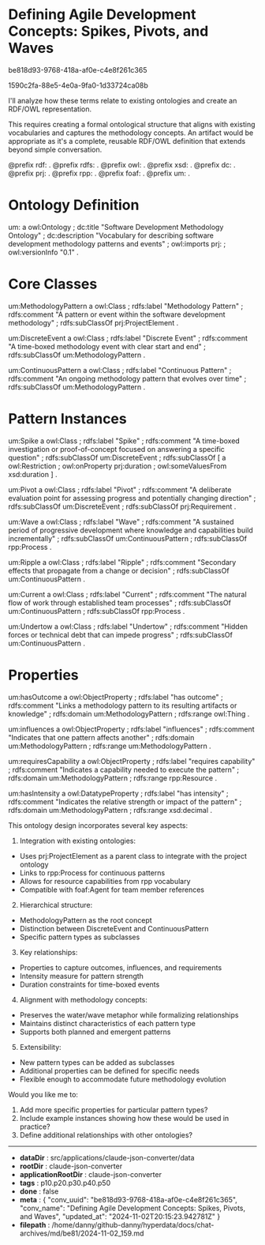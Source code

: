 # Defining Agile Development Concepts: Spikes, Pivots, and Waves

be818d93-9768-418a-af0e-c4e8f261c365

1590c2fa-88e5-4e0a-9fa0-1d33724ca08b

 I'll analyze how these terms relate to existing ontologies and create an RDF/OWL representation.

<antThinking>This requires creating a formal ontological structure that aligns with existing vocabularies and captures the methodology concepts. An artifact would be appropriate as it's a complete, reusable RDF/OWL definition that extends beyond simple conversation.</antThinking>

<antArtifact identifier="methodology-ontology" type="application/vnd.ant.code" language="turtle" title="Software Development Methodology Ontology">
@prefix rdf: <http://www.w3.org/1999/02/22-rdf-syntax-ns#> .
@prefix rdfs: <http://www.w3.org/2000/01/rdf-schema#> .
@prefix owl: <http://www.w3.org/2002/07/owl#> .
@prefix xsd: <http://www.w3.org/2001/XMLSchema#> .
@prefix dc: <http://purl.org/dc/elements/1.1/> .
@prefix prj: <http://purl.org/stuff/project#> .
@prefix rpp: <http://www.citnames.com/2001/04/rpp#> .
@prefix foaf: <http://xmlns.com/foaf/0.1/> .
@prefix um: <http://purl.org/stuff/um#> .

# Ontology Definition
um:
    a owl:Ontology ;
    dc:title "Software Development Methodology Ontology" ;
    dc:description "Vocabulary for describing software development methodology patterns and events" ;
    owl:imports prj: ;
    owl:versionInfo "0.1" .

# Core Classes
um:MethodologyPattern
    a owl:Class ;
    rdfs:label "Methodology Pattern" ;
    rdfs:comment "A pattern or event within the software development methodology" ;
    rdfs:subClassOf prj:ProjectElement .

um:DiscreteEvent
    a owl:Class ;
    rdfs:label "Discrete Event" ;
    rdfs:comment "A time-boxed methodology event with clear start and end" ;
    rdfs:subClassOf um:MethodologyPattern .

um:ContinuousPattern
    a owl:Class ;
    rdfs:label "Continuous Pattern" ;
    rdfs:comment "An ongoing methodology pattern that evolves over time" ;
    rdfs:subClassOf um:MethodologyPattern .

# Pattern Instances
um:Spike
    a owl:Class ;
    rdfs:label "Spike" ;
    rdfs:comment "A time-boxed investigation or proof-of-concept focused on answering a specific question" ;
    rdfs:subClassOf um:DiscreteEvent ;
    rdfs:subClassOf [
        a owl:Restriction ;
        owl:onProperty prj:duration ;
        owl:someValuesFrom xsd:duration
    ] .

um:Pivot
    a owl:Class ;
    rdfs:label "Pivot" ;
    rdfs:comment "A deliberate evaluation point for assessing progress and potentially changing direction" ;
    rdfs:subClassOf um:DiscreteEvent ;
    rdfs:subClassOf prj:Requirement .

um:Wave
    a owl:Class ;
    rdfs:label "Wave" ;
    rdfs:comment "A sustained period of progressive development where knowledge and capabilities build incrementally" ;
    rdfs:subClassOf um:ContinuousPattern ;
    rdfs:subClassOf rpp:Process .

um:Ripple
    a owl:Class ;
    rdfs:label "Ripple" ;
    rdfs:comment "Secondary effects that propagate from a change or decision" ;
    rdfs:subClassOf um:ContinuousPattern .

um:Current
    a owl:Class ;
    rdfs:label "Current" ;
    rdfs:comment "The natural flow of work through established team processes" ;
    rdfs:subClassOf um:ContinuousPattern ;
    rdfs:subClassOf rpp:Process .

um:Undertow
    a owl:Class ;
    rdfs:label "Undertow" ;
    rdfs:comment "Hidden forces or technical debt that can impede progress" ;
    rdfs:subClassOf um:ContinuousPattern .

# Properties
um:hasOutcome
    a owl:ObjectProperty ;
    rdfs:label "has outcome" ;
    rdfs:comment "Links a methodology pattern to its resulting artifacts or knowledge" ;
    rdfs:domain um:MethodologyPattern ;
    rdfs:range owl:Thing .

um:influences
    a owl:ObjectProperty ;
    rdfs:label "influences" ;
    rdfs:comment "Indicates that one pattern affects another" ;
    rdfs:domain um:MethodologyPattern ;
    rdfs:range um:MethodologyPattern .

um:requiresCapability
    a owl:ObjectProperty ;
    rdfs:label "requires capability" ;
    rdfs:comment "Indicates a capability needed to execute the pattern" ;
    rdfs:domain um:MethodologyPattern ;
    rdfs:range rpp:Resource .

um:hasIntensity
    a owl:DatatypeProperty ;
    rdfs:label "has intensity" ;
    rdfs:comment "Indicates the relative strength or impact of the pattern" ;
    rdfs:domain um:MethodologyPattern ;
    rdfs:range xsd:decimal .
</antArtifact>

This ontology design incorporates several key aspects:

1. Integration with existing ontologies:
- Uses prj:ProjectElement as a parent class to integrate with the project ontology
- Links to rpp:Process for continuous patterns
- Allows for resource capabilities from rpp vocabulary
- Compatible with foaf:Agent for team member references

2. Hierarchical structure:
- MethodologyPattern as the root concept
- Distinction between DiscreteEvent and ContinuousPattern
- Specific pattern types as subclasses

3. Key relationships:
- Properties to capture outcomes, influences, and requirements
- Intensity measure for pattern strength
- Duration constraints for time-boxed events

4. Alignment with methodology concepts:
- Preserves the water/wave metaphor while formalizing relationships
- Maintains distinct characteristics of each pattern type
- Supports both planned and emergent patterns

5. Extensibility:
- New pattern types can be added as subclasses
- Additional properties can be defined for specific needs
- Flexible enough to accommodate future methodology evolution

Would you like me to:
1. Add more specific properties for particular pattern types?
2. Include example instances showing how these would be used in practice?
3. Define additional relationships with other ontologies?

---

* **dataDir** : src/applications/claude-json-converter/data
* **rootDir** : claude-json-converter
* **applicationRootDir** : claude-json-converter
* **tags** : p10.p20.p30.p40.p50
* **done** : false
* **meta** : {
  "conv_uuid": "be818d93-9768-418a-af0e-c4e8f261c365",
  "conv_name": "Defining Agile Development Concepts: Spikes, Pivots, and Waves",
  "updated_at": "2024-11-02T20:15:23.942781Z"
}
* **filepath** : /home/danny/github-danny/hyperdata/docs/chat-archives/md/be81/2024-11-02_159.md